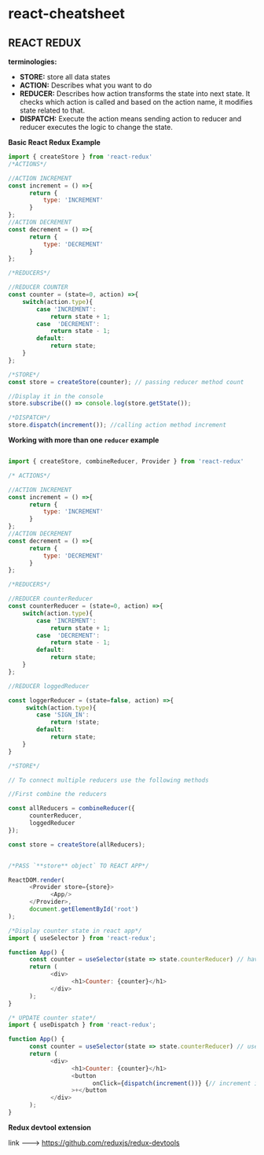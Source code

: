 # react-cheatsheet
## REACT REDUX

**terminologies:**
- **STORE:** store all data states
- **ACTION:** Describes what you want to do
- **REDUCER:** Describes how action transforms the state into next state. It checks which action is called and based on the action name, it modifies state related to that.
- **DISPATCH:** Execute the action means sending action to reducer and reducer executes the logic to change the state.

**Basic React Redux Example**
```js
import { createStore } from 'react-redux'
/*ACTIONS*/

//ACTION INCREMENT
const increment = () =>{ 
      return {
          type: 'INCREMENT'
      }
};
//ACTION DECREMENT
const decrement = () =>{ 
      return {
          type: 'DECREMENT'
      }
};

/*REDUCERS*/

//REDUCER COUNTER
const counter = (state=0, action) =>{
    switch(action.type){
        case 'INCREMENT':
            return state + 1;
        case  'DECREMENT':
            return state - 1;
        default:
            return state;
    }
};

/*STORE*/
const store = createStore(counter); // passing reducer method count

//Display it in the console
store.subscribe(() => console.log(store.getState());

/*DISPATCH*/
store.dispatch(increment()); //calling action method increment 
```

**Working with more than one `reducer` example**

```js

import { createStore, combineReducer, Provider } from 'react-redux'

/* ACTIONS*/

//ACTION INCREMENT
const increment = () =>{ 
      return {
          type: 'INCREMENT'
      }
};
//ACTION DECREMENT
const decrement = () =>{ 
      return {
          type: 'DECREMENT'
      }
};

/*REDUCERS*/

//REDUCER counterReducer
const counterReducer = (state=0, action) =>{
    switch(action.type){
        case 'INCREMENT':
            return state + 1;
        case  'DECREMENT':
            return state - 1;
        default:
            return state;
    }
};

//REDUCER loggedReducer

const loggerReducer = (state=false, action) =>{
     switch(action.type){
        case 'SIGN_IN':
            return !state;
        default:
            return state;
    }
}

/*STORE*/

// To connect multiple reducers use the following methods

//First combine the reducers

const allReducers = combineReducer({
      counterReducer,
      loggedReducer
});

const store = createStore(allReducers);


/*PASS `**store** object` TO REACT APP*/

ReactDOM.render(
      <Provider store={store}>
            <App/>
      </Provider>,
      document.getElementById('root')
);

/*Display counter state in react app*/
import { useSelector } from 'react-redux';

function App() {
      const counter = useSelector(state => state.counterReducer) // have access to all store reducers.
      return (
            <div>
                  <h1>Counter: {counter}</h1>
            </div>
      );
}

/* UPDATE counter state*/
import { useDispatch } from 'react-redux';

function App() {
      const counter = useSelector(state => state.counterReducer) // useSelector() has access to all store reducers.
      return (
            <div>
                  <h1>Counter: {counter}</h1>
                  <button 
                        onClick={dispatch(increment())} {// increment is action method}
                  >+</button
            </div>
      );
}
```

**Redux devtool extension**

link ---> https://github.com/reduxjs/redux-devtools 













